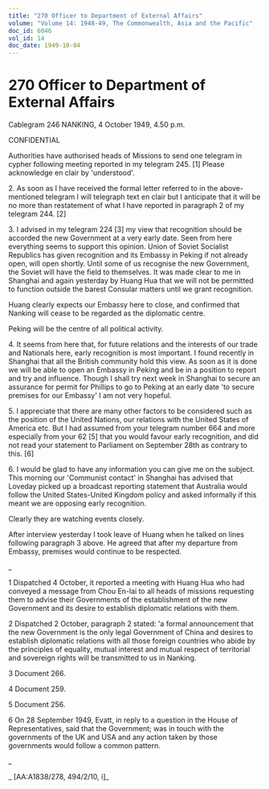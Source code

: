 ```yaml
---
title: "270 Officer to Department of External Affairs"
volume: "Volume 14: 1948-49, The Commonwealth, Asia and the Pacific"
doc_id: 6046
vol_id: 14
doc_date: 1949-10-04
---
```


# 270 Officer to Department of External Affairs

Cablegram 246 NANKING, 4 October 1949, 4.50 p.m.

CONFIDENTIAL

Authorities have authorised heads of Missions to send one telegram in cypher following meeting reported in my telegram 245. [1] Please acknowledge en clair by 'understood'.

2\. As soon as I have received the formal letter referred to in the above-mentioned telegram I will telegraph text en clair but I anticipate that it will be no more than restatement of what I have reported in paragraph 2 of my telegram 244. [2]

3\. I advised in my telegram 224 [3] my view that recognition should be accorded the new Government at a very early date. Seen from here everything seems to support this opinion. Union of Soviet Socialist Republics has given recognition and its Embassy in Peking if not already open, will open shortly. Until some of us recognise the new Government, the Soviet will have the field to themselves. It was made clear to me in Shanghai and again yesterday by Huang Hua that we will not be permitted to function outside the barest Consular matters until we grant recognition.

Huang clearly expects our Embassy here to close, and confirmed that Nanking will cease to be regarded as the diplomatic centre.

Peking will be the centre of all political activity.

4\. It seems from here that, for future relations and the interests of our trade and Nationals here, early recognition is most important. I found recently in Shanghai that all the British community hold this view. As soon as it is done we will be able to open an Embassy in Peking and be in a position to report and try and influence. Though I shall try next week in Shanghai to secure an assurance for permit for Phillips to go to Peking at an early date 'to secure premises for our Embassy' I am not very hopeful.

5\. I appreciate that there are many other factors to be considered such as the position of the United Nations, our relations with the United States of America etc. But I had assumed from your telegram number 664 and more especially from your 62 [5] that you would favour early recognition, and did not read your statement to Parliament on September 28th as contrary to this. [6]

6\. I would be glad to have any information you can give me on the subject. This morning our 'Communist contact' in Shanghai has advised that Loveday picked up a broadcast reporting statement that Australia would follow the United States-United Kingdom policy and asked informally if this meant we are opposing early recognition.

Clearly they are watching events closely.

After interview yesterday I took leave of Huang when he talked on lines following paragraph 3 above. He agreed that after my departure from Embassy, premises would continue to be respected.

_

1 Dispatched 4 October, it reported a meeting with Huang Hua who had conveyed a message from Chou En-lai to all heads of missions requesting them to advise their Governments of the establishment of the new Government and its desire to establish diplomatic relations with them.

2 Dispatched 2 October, paragraph 2 stated: 'a formal announcement that the new Government is the only legal Government of China and desires to establish diplomatic relations with all those foreign countries who abide by the principles of equality, mutual interest and mutual respect of territorial and sovereign rights will be transmitted to us in Nanking.

3 Document 266.

4 Document 259.

5 Document 256.

6 On 28 September 1949, Evatt, in reply to a question in the House of Representatives, said that the Government; was in touch with the governments of the UK and USA and any action taken by those governments would follow a common pattern.

_

_ [AA:A1838/278, 494/2/10, i]_
